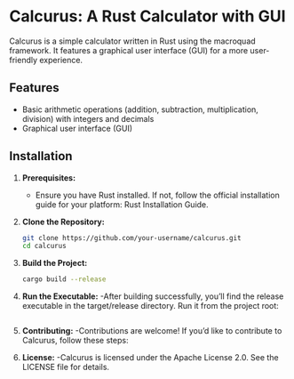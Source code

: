 # Calcurus: A Rust Calculator with GUI

Calcurus is a simple calculator written in Rust using the macroquad framework. It features a graphical user interface (GUI) for a more user-friendly experience.

## Features

- Basic arithmetic operations (addition, subtraction, multiplication, division) with integers and decimals
- Graphical user interface (GUI)

## Installation

1. **Prerequisites:**
   - Ensure you have Rust installed. If not, follow the official installation guide for your platform: Rust Installation Guide.

2. **Clone the Repository:**
   ```bash
   git clone https://github.com/your-username/calcurus.git
   cd calcurus

3. **Build the Project:**
   ```bash
   cargo build --release

4. **Run the Executable:**
   -After building successfully, you’ll find the release executable in the target/release directory. Run it from the project root:
    ```./target/release/calcurus

5. **Contributing:**
   -Contributions are welcome! If you’d like to contribute to Calcurus, follow these steps:

6. **License:**
   -Calcurus is licensed under the Apache License 2.0. See the LICENSE file for details.